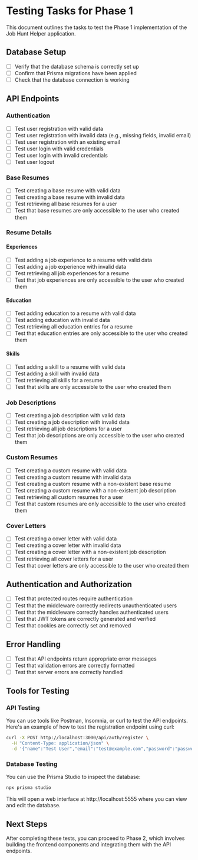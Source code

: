 # Testing Tasks for Phase 1

This document outlines the tasks to test the Phase 1 implementation of the Job Hunt Helper application.

## Database Setup

- [ ] Verify that the database schema is correctly set up
- [ ] Confirm that Prisma migrations have been applied
- [ ] Check that the database connection is working

## API Endpoints

### Authentication

- [ ] Test user registration with valid data
- [ ] Test user registration with invalid data (e.g., missing fields, invalid email)
- [ ] Test user registration with an existing email
- [ ] Test user login with valid credentials
- [ ] Test user login with invalid credentials
- [ ] Test user logout

### Base Resumes

- [ ] Test creating a base resume with valid data
- [ ] Test creating a base resume with invalid data
- [ ] Test retrieving all base resumes for a user
- [ ] Test that base resumes are only accessible to the user who created them

### Resume Details

#### Experiences

- [ ] Test adding a job experience to a resume with valid data
- [ ] Test adding a job experience with invalid data
- [ ] Test retrieving all job experiences for a resume
- [ ] Test that job experiences are only accessible to the user who created them

#### Education

- [ ] Test adding education to a resume with valid data
- [ ] Test adding education with invalid data
- [ ] Test retrieving all education entries for a resume
- [ ] Test that education entries are only accessible to the user who created them

#### Skills

- [ ] Test adding a skill to a resume with valid data
- [ ] Test adding a skill with invalid data
- [ ] Test retrieving all skills for a resume
- [ ] Test that skills are only accessible to the user who created them

### Job Descriptions

- [ ] Test creating a job description with valid data
- [ ] Test creating a job description with invalid data
- [ ] Test retrieving all job descriptions for a user
- [ ] Test that job descriptions are only accessible to the user who created them

### Custom Resumes

- [ ] Test creating a custom resume with valid data
- [ ] Test creating a custom resume with invalid data
- [ ] Test creating a custom resume with a non-existent base resume
- [ ] Test creating a custom resume with a non-existent job description
- [ ] Test retrieving all custom resumes for a user
- [ ] Test that custom resumes are only accessible to the user who created them

### Cover Letters

- [ ] Test creating a cover letter with valid data
- [ ] Test creating a cover letter with invalid data
- [ ] Test creating a cover letter with a non-existent job description
- [ ] Test retrieving all cover letters for a user
- [ ] Test that cover letters are only accessible to the user who created them

## Authentication and Authorization

- [ ] Test that protected routes require authentication
- [ ] Test that the middleware correctly redirects unauthenticated users
- [ ] Test that the middleware correctly handles authenticated users
- [ ] Test that JWT tokens are correctly generated and verified
- [ ] Test that cookies are correctly set and removed

## Error Handling

- [ ] Test that API endpoints return appropriate error messages
- [ ] Test that validation errors are correctly formatted
- [ ] Test that server errors are correctly handled

## Tools for Testing

### API Testing

You can use tools like Postman, Insomnia, or curl to test the API endpoints. Here's an example of how to test the registration endpoint using curl:

```bash
curl -X POST http://localhost:3000/api/auth/register \
  -H "Content-Type: application/json" \
  -d '{"name":"Test User","email":"test@example.com","password":"password123","confirmPassword":"password123"}'
```

### Database Testing

You can use the Prisma Studio to inspect the database:

```bash
npx prisma studio
```

This will open a web interface at http://localhost:5555 where you can view and edit the database.

## Next Steps

After completing these tests, you can proceed to Phase 2, which involves building the frontend components and integrating them with the API endpoints.
